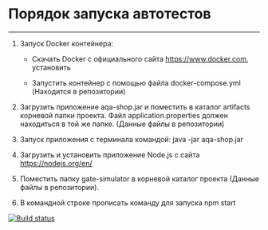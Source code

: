 # Порядок запуска автотестов

***

1. Запуск Docker контейнера:

     * Скачать Docker с официального сайта https://www.docker.com, установить

     * Запустить контейнер c помощью файла docker-compose.yml (Находится в репозитории)


2. Загрузить приложение aqa-shop.jar и поместить в каталог artifacts корневой папки проекта. Файл application.properties должен находиться в той же папке. (Данные файлы в репозитории)


3. Запуск приложения с терминала командой: java -jar aqa-shop.jar


4. Загрузить и установить приложение Node.js c сайта https://nodejs.org/en/


5. Поместить папку gate-simulator в корневой каталог проекта (Данные файлы в репозитории).


5. В командной строке прописать команду для запуска npm start



[![Build status](https://ci.appveyor.com/api/projects/status/h7sevxbb0aevnml3?svg=true)](https://ci.appveyor.com/project/eilinwis/diplom)